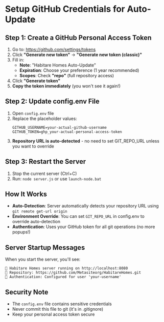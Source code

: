 # Setup GitHub Credentials for Auto-Update

## Step 1: Create a GitHub Personal Access Token

1. Go to: https://github.com/settings/tokens
2. Click **"Generate new token"** → **"Generate new token (classic)"**
3. Fill in:
   - **Note**: "Habitare Homes Auto-Update"
   - **Expiration**: Choose your preference (1 year recommended)
   - **Scopes**: Check **"repo"** (full repository access)
4. Click **"Generate token"**
5. **Copy the token immediately** (you won't see it again!)

## Step 2: Update config.env File

1. Open `config.env` file
2. Replace the placeholder values:
   ```
   GITHUB_USERNAME=your-actual-github-username
   GITHUB_TOKEN=ghp_your-actual-personal-access-token
   ```
3. **Repository URL is auto-detected** - no need to set GIT_REPO_URL unless you want to override

## Step 3: Restart the Server

1. Stop the current server (Ctrl+C)
2. Run: `node server.js` or use `launch-node.bat`

## How It Works

- **Auto-Detection**: Server automatically detects your repository URL using `git remote get-url origin`
- **Environment Override**: You can set `GIT_REPO_URL` in config.env to override auto-detection
- **Authentication**: Uses your GitHub token for all git operations (no more popups!)

## Server Startup Messages

When you start the server, you'll see:
```
🚀 Habitare Homes server running on http://localhost:8080
🔗 Repository: https://github.com/Metasiteorg/HabitareHomes.git
🔐 Authentication: Configured for user 'your-username'
```

## Security Note

- The `config.env` file contains sensitive credentials
- Never commit this file to git (it's in .gitignore)
- Keep your personal access token secure